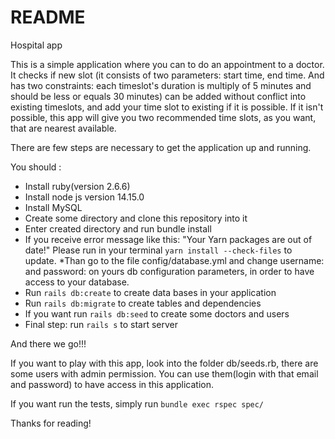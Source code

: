 # README

Hospital app

This is a simple application where you can to do an appointment to a doctor.
It checks if new slot (it consists of two parameters: start time, end time.
And has two constraints: each timeslot's duration is multiply of 5 minutes and should
be less or equals 30 minutes)
can be added without conflict into existing timeslots,
and add your time slot to existing if it is possible.
If it isn't possible, this app will give you two recommended time slots,
as you want, that are nearest available.

There are few steps are necessary to get the application up and running.

You should :

* Install ruby(version 2.6.6)
* Install node js version 14.15.0
* Install MySQL 
* Create some directory and clone this repository into it
* Enter created directory and run bundle install
* If you receive error message like this: "Your Yarn packages are out of date!"
  Please run in your terminal `yarn install --check-files` to update.
*Than go to the file config/database.yml and change username: and password: 
    on yours db configuration parameters, in order to have access to your database.
* Run `rails db:create` to create data bases in your application
* Run `rails db:migrate` to create tables and dependencies
* If you want run `rails db:seed` to create some doctors and users
* Final step: run `rails s` to start server

And there we go!!!

If you want to play with this app, look into the folder db/seeds.rb,
    there are some users with admin permission. You can use them(login with that email and password)
    to have access in this application.

If you want run the tests, simply run `bundle exec rspec spec/`


Thanks for reading!
